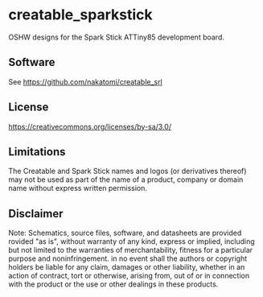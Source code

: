 # creatable_sparkstick
OSHW designs for the Spark Stick ATTiny85 development board.

## Software
See https://github.com/nakatomi/creatable_srl

## License 
https://creativecommons.org/licenses/by-sa/3.0/

## Limitations
The Creatable and Spark Stick names and logos (or derivatives
thereof) may not be used as part of the name of a product,
company or domain name without express written permission.

## Disclaimer
Note: Schematics, source files, software, and datasheets are provided rovided "as is", without warranty of any kind, express or implied, including but not limited to the warranties of merchantability, fitness for a particular purpose and noninfringement. in no event shall the authors or copyright holders be liable for any claim, damages or other liability, whether in an action of contract, tort or otherwise, arising from, out of or in connection with the product or the use or other dealings in these products.
